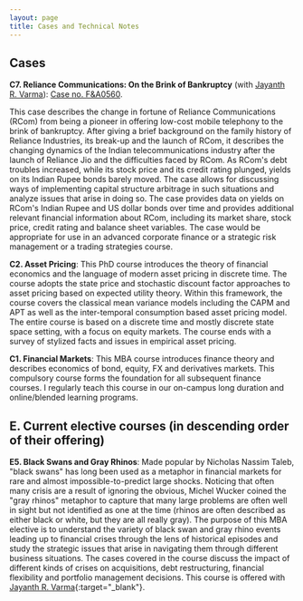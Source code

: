 ```yaml
---
layout: page
title: Cases and Technical Notes
---
```


## Cases

**C7. Reliance Communications: On the Brink of Bankruptcy** (with [Jayanth
R. Varma](https://www.jrvarma.in/)): [Case no.
F&A0560](https://cases.iima.ac.in/index.php/reliance-communications-on-the-brink-of-bankruptcy.html).  

This case describes the change in fortune of Reliance Communications (RCom) from
being a pioneer in offering low-cost mobile telephony to the brink of
bankruptcy. After giving a brief background on the family history of Reliance
Industries, its break-up and the launch of RCom, it describes the changing
dynamics of the Indian telecommunications industry after the launch of Reliance
Jio and the difficulties faced by RCom. As RCom's debt troubles increased, while
its stock price and its credit rating plunged, yields on its Indian Rupee bonds
barely moved. The case allows for discussing ways of implementing capital
structure arbitrage in such situations and analyze issues that arise in doing
so. The case provides data on yields on RCom's Indian Rupee and US dollar bonds
over time and provides additional relevant financial information about RCom,
including its market share, stock price, credit rating and balance sheet
variables. The case would be appropriate for use in an advanced corporate
finance or a strategic risk management or a trading strategies course.  

**C2. Asset Pricing**: This PhD course introduces the theory of financial
economics and the language of modern asset pricing in discrete time. The course
adopts the state price and stochastic discount factor approaches to asset
pricing based on expected utility theory. Within this framework, the course
covers the classical mean variance models including the CAPM and APT as well as
the inter-temporal consumption based asset pricing model. The entire course is
based on a discrete time and mostly discrete state space setting, with a focus
on equity markets. The course ends with a survey of stylized facts and issues in
empirical asset pricing.

**C1. Financial Markets**: This MBA course introduces finance theory and
describes economics of bond, equity, FX and derivatives markets. This compulsory
course forms the foundation for all subsequent finance courses. I regularly
teach this course in our on-campus long duration and online/blended learning
programs.

## E. Current elective courses (in descending order of their offering)

**E5. Black Swans and Gray Rhinos**: Made popular by Nicholas Nassim Taleb,
"black swans" has long been used as a metaphor in financial markets for rare and
almost impossible-to-predict large shocks. Noticing that often many crisis are a
result of ignoring the obvious, Michel Wucker coined the "gray rhinos" metaphor
to capture that many large problems are often well in sight but not identified
as one at the time (rhinos are often described as either black or white, but
they are all really gray). The purpose of this MBA elective is to understand the
variety of black swan and gray rhino events leading up to financial crises
through the lens of historical episodes and study the strategic issues that
arise in navigating them through different business situations. The cases
covered in the course discuss the impact of different kinds of crises on
acquisitions, debt restructuring, financial flexibility and portfolio management
decisions. This course is offered with [Jayanth
R. Varma](https://www.jrvarma.in/){:target="_blank"}.
